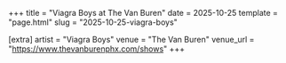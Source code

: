 +++
title = "Viagra Boys at The Van Buren"
date = 2025-10-25
template = "page.html"
slug = "2025-10-25-viagra-boys"

[extra]
artist = "Viagra Boys"
venue = "The Van Buren"
venue_url = "https://www.thevanburenphx.com/shows"
+++
